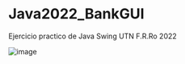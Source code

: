 # Java2022_BankGUI
Ejercicio practico de Java Swing UTN F.R.Ro 2022




![image](https://user-images.githubusercontent.com/102441209/171049957-de380f59-bc79-41ee-a4ad-8c26d3fef7a1.png)
